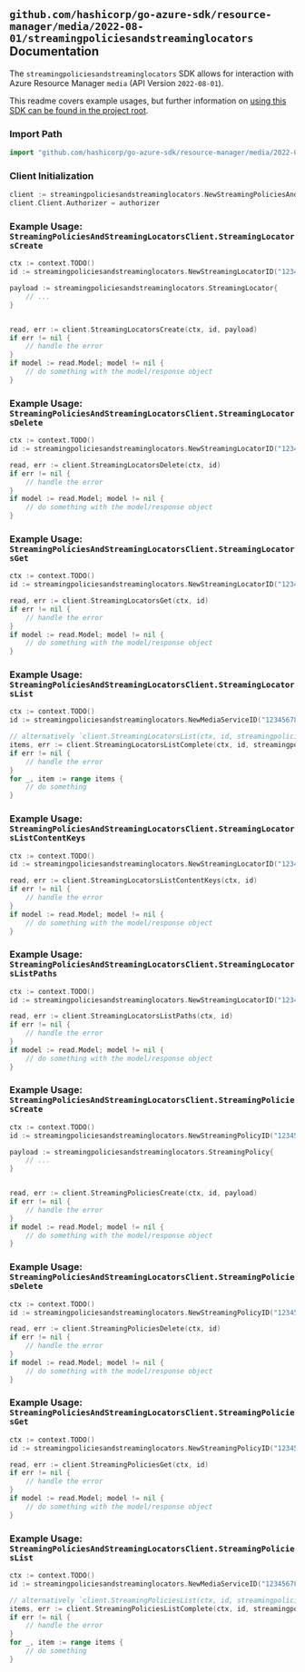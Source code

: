 
## `github.com/hashicorp/go-azure-sdk/resource-manager/media/2022-08-01/streamingpoliciesandstreaminglocators` Documentation

The `streamingpoliciesandstreaminglocators` SDK allows for interaction with Azure Resource Manager `media` (API Version `2022-08-01`).

This readme covers example usages, but further information on [using this SDK can be found in the project root](https://github.com/hashicorp/go-azure-sdk/tree/main/docs).

### Import Path

```go
import "github.com/hashicorp/go-azure-sdk/resource-manager/media/2022-08-01/streamingpoliciesandstreaminglocators"
```


### Client Initialization

```go
client := streamingpoliciesandstreaminglocators.NewStreamingPoliciesAndStreamingLocatorsClientWithBaseURI("https://management.azure.com")
client.Client.Authorizer = authorizer
```


### Example Usage: `StreamingPoliciesAndStreamingLocatorsClient.StreamingLocatorsCreate`

```go
ctx := context.TODO()
id := streamingpoliciesandstreaminglocators.NewStreamingLocatorID("12345678-1234-9876-4563-123456789012", "example-resource-group", "mediaServiceValue", "streamingLocatorValue")

payload := streamingpoliciesandstreaminglocators.StreamingLocator{
	// ...
}


read, err := client.StreamingLocatorsCreate(ctx, id, payload)
if err != nil {
	// handle the error
}
if model := read.Model; model != nil {
	// do something with the model/response object
}
```


### Example Usage: `StreamingPoliciesAndStreamingLocatorsClient.StreamingLocatorsDelete`

```go
ctx := context.TODO()
id := streamingpoliciesandstreaminglocators.NewStreamingLocatorID("12345678-1234-9876-4563-123456789012", "example-resource-group", "mediaServiceValue", "streamingLocatorValue")

read, err := client.StreamingLocatorsDelete(ctx, id)
if err != nil {
	// handle the error
}
if model := read.Model; model != nil {
	// do something with the model/response object
}
```


### Example Usage: `StreamingPoliciesAndStreamingLocatorsClient.StreamingLocatorsGet`

```go
ctx := context.TODO()
id := streamingpoliciesandstreaminglocators.NewStreamingLocatorID("12345678-1234-9876-4563-123456789012", "example-resource-group", "mediaServiceValue", "streamingLocatorValue")

read, err := client.StreamingLocatorsGet(ctx, id)
if err != nil {
	// handle the error
}
if model := read.Model; model != nil {
	// do something with the model/response object
}
```


### Example Usage: `StreamingPoliciesAndStreamingLocatorsClient.StreamingLocatorsList`

```go
ctx := context.TODO()
id := streamingpoliciesandstreaminglocators.NewMediaServiceID("12345678-1234-9876-4563-123456789012", "example-resource-group", "mediaServiceValue")

// alternatively `client.StreamingLocatorsList(ctx, id, streamingpoliciesandstreaminglocators.DefaultStreamingLocatorsListOperationOptions())` can be used to do batched pagination
items, err := client.StreamingLocatorsListComplete(ctx, id, streamingpoliciesandstreaminglocators.DefaultStreamingLocatorsListOperationOptions())
if err != nil {
	// handle the error
}
for _, item := range items {
	// do something
}
```


### Example Usage: `StreamingPoliciesAndStreamingLocatorsClient.StreamingLocatorsListContentKeys`

```go
ctx := context.TODO()
id := streamingpoliciesandstreaminglocators.NewStreamingLocatorID("12345678-1234-9876-4563-123456789012", "example-resource-group", "mediaServiceValue", "streamingLocatorValue")

read, err := client.StreamingLocatorsListContentKeys(ctx, id)
if err != nil {
	// handle the error
}
if model := read.Model; model != nil {
	// do something with the model/response object
}
```


### Example Usage: `StreamingPoliciesAndStreamingLocatorsClient.StreamingLocatorsListPaths`

```go
ctx := context.TODO()
id := streamingpoliciesandstreaminglocators.NewStreamingLocatorID("12345678-1234-9876-4563-123456789012", "example-resource-group", "mediaServiceValue", "streamingLocatorValue")

read, err := client.StreamingLocatorsListPaths(ctx, id)
if err != nil {
	// handle the error
}
if model := read.Model; model != nil {
	// do something with the model/response object
}
```


### Example Usage: `StreamingPoliciesAndStreamingLocatorsClient.StreamingPoliciesCreate`

```go
ctx := context.TODO()
id := streamingpoliciesandstreaminglocators.NewStreamingPolicyID("12345678-1234-9876-4563-123456789012", "example-resource-group", "mediaServiceValue", "streamingPolicyValue")

payload := streamingpoliciesandstreaminglocators.StreamingPolicy{
	// ...
}


read, err := client.StreamingPoliciesCreate(ctx, id, payload)
if err != nil {
	// handle the error
}
if model := read.Model; model != nil {
	// do something with the model/response object
}
```


### Example Usage: `StreamingPoliciesAndStreamingLocatorsClient.StreamingPoliciesDelete`

```go
ctx := context.TODO()
id := streamingpoliciesandstreaminglocators.NewStreamingPolicyID("12345678-1234-9876-4563-123456789012", "example-resource-group", "mediaServiceValue", "streamingPolicyValue")

read, err := client.StreamingPoliciesDelete(ctx, id)
if err != nil {
	// handle the error
}
if model := read.Model; model != nil {
	// do something with the model/response object
}
```


### Example Usage: `StreamingPoliciesAndStreamingLocatorsClient.StreamingPoliciesGet`

```go
ctx := context.TODO()
id := streamingpoliciesandstreaminglocators.NewStreamingPolicyID("12345678-1234-9876-4563-123456789012", "example-resource-group", "mediaServiceValue", "streamingPolicyValue")

read, err := client.StreamingPoliciesGet(ctx, id)
if err != nil {
	// handle the error
}
if model := read.Model; model != nil {
	// do something with the model/response object
}
```


### Example Usage: `StreamingPoliciesAndStreamingLocatorsClient.StreamingPoliciesList`

```go
ctx := context.TODO()
id := streamingpoliciesandstreaminglocators.NewMediaServiceID("12345678-1234-9876-4563-123456789012", "example-resource-group", "mediaServiceValue")

// alternatively `client.StreamingPoliciesList(ctx, id, streamingpoliciesandstreaminglocators.DefaultStreamingPoliciesListOperationOptions())` can be used to do batched pagination
items, err := client.StreamingPoliciesListComplete(ctx, id, streamingpoliciesandstreaminglocators.DefaultStreamingPoliciesListOperationOptions())
if err != nil {
	// handle the error
}
for _, item := range items {
	// do something
}
```

